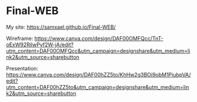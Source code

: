 # Final-WEB

My site: https://samxael.github.io/Final-WEB/

Wireframe: https://www.canva.com/design/DAF00OMFQcc/TnT-oExW92RilwPyf2W-jA/edit?utm_content=DAF00OMFQcc&utm_campaign=designshare&utm_medium=link2&utm_source=sharebutton

Presentation: https://www.canva.com/design/DAF00hZZ5to/KhHw2g3BOi9obM1PiubpVA/edit?utm_content=DAF00hZZ5to&utm_campaign=designshare&utm_medium=link2&utm_source=sharebutton
